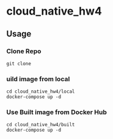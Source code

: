 # cloud_native_hw4

## Usage

### Clone Repo
```code
git clone 
```
### uild image from local
```code
cd cloud_native_hw4/local
docker-compose up -d
```
### Use Built image from Docker Hub
```code
cd cloud_native_hw4/built
docker-compose up -d
```
